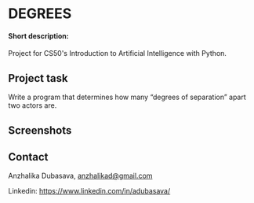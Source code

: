 ﻿# DEGREES
#### Short description:
Project for CS50's Introduction to Artificial Intelligence with Python.

## Project task

Write a program that determines how many “degrees of separation” apart two actors are.

## Screenshots

## Contact
Anzhalika Dubasava, anzhalikad@gmail.com

Linkedin: https://www.linkedin.com/in/adubasava/